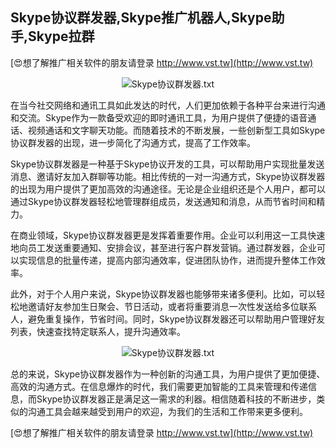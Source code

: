 ## **Skype协议群发器,Skype推广机器人,Skype助手,Skype拉群**

[😍想了解推广相关软件的朋友请登录 http://www.vst.tw](http://www.vst.tw)

 <center><img src="https://vst.tw/MP4/tuiguang/png/5.png" alt="Skype协议群发器.txt"></center>

在当今社交网络和通讯工具如此发达的时代，人们更加依赖于各种平台来进行沟通和交流。Skype作为一款备受欢迎的即时通讯工具，为用户提供了便捷的语音通话、视频通话和文字聊天功能。而随着技术的不断发展，一些创新型工具如Skype协议群发器的出现，进一步简化了沟通方式，提高了工作效率。

Skype协议群发器是一种基于Skype协议开发的工具，可以帮助用户实现批量发送消息、邀请好友加入群聊等功能。相比传统的一对一沟通方式，Skype协议群发器的出现为用户提供了更加高效的沟通途径。无论是企业组织还是个人用户，都可以通过Skype协议群发器轻松地管理群组成员，发送通知和消息，从而节省时间和精力。

在商业领域，Skype协议群发器更是发挥着重要作用。企业可以利用这一工具快速地向员工发送重要通知、安排会议，甚至进行客户群发营销。通过群发器，企业可以实现信息的批量传递，提高内部沟通效率，促进团队协作，进而提升整体工作效率。

此外，对于个人用户来说，Skype协议群发器也能够带来诸多便利。比如，可以轻松地邀请好友参加生日聚会、节日活动，或者将重要消息一次性发送给多位联系人，避免重复操作，节省时间。同时，Skype协议群发器还可以帮助用户管理好友列表，快速查找特定联系人，提升沟通效率。

 <center><img src="https://vst.tw/MP4/tuiguang/png/8.png" alt="Skype协议群发器.txt"></center>

总的来说，Skype协议群发器作为一种创新的沟通工具，为用户提供了更加便捷、高效的沟通方式。在信息爆炸的时代，我们需要更加智能的工具来管理和传递信息，而Skype协议群发器正是满足这一需求的利器。相信随着科技的不断进步，类似的沟通工具会越来越受到用户的欢迎，为我们的生活和工作带来更多便利。

[😍想了解推广相关软件的朋友请登录 http://www.vst.tw](http://www.vst.tw)



